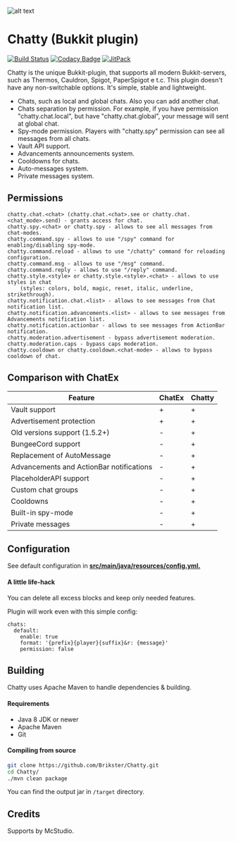 ![alt text](https://i.imgur.com/8D5JcGn.png "Chatty")

# Chatty (Bukkit plugin)
[![Build Status](https://travis-ci.org/Brikster/Chatty.svg?branch=master)](https://travis-ci.org/Brikster/Chatty)
[![Codacy Badge](https://api.codacy.com/project/badge/Grade/8463f0bb652842d4a5676ce4fd54f65c)](https://www.codacy.com/manual/Brikster/Chatty?utm_source=github.com&amp;utm_medium=referral&amp;utm_content=MrBrikster/Chatty&amp;utm_campaign=Badge_Grade)
[![JitPack](https://jitpack.io/v/Brikster/Chatty.svg)](https://jitpack.io/#Brikster/Chatty)

Chatty is the unique Bukkit-plugin, that supports all modern Bukkit-servers, such as Thermos, Cauldron, Spigot, PaperSpigot e t.c. This plugin doesn't have any non-switchable options. It's simple, stable and lightweight.

  - Chats, such as local and global chats. Also you can add another chat.
  - Chats separation by permission. For example, if you have permission "chatty.chat.local", but have "chatty.chat.global", your message will sent at global chat.
  - Spy-mode permission. Players with "chatty.spy" permission can see all messages from all chats.
  - Vault API support.
  - Advancements announcements system.
  - Cooldowns for chats.
  - Auto-messages system.
  - Private messages system.
  
## Permissions
    chatty.chat.<chat> (chatty.chat.<chat>.see or chatty.chat.<chat_mode>.send) - grants access for chat.
    chatty.spy.<chat> or chatty.spy - allows to see all messages from chat-modes.
    chatty.command.spy - allows to use "/spy" command for enabling/disabling spy-mode.
    chatty.command.reload - allows to use "/chatty" command for reloading configuration.
    chatty.command.msg - allows to use "/msg" command.
    chatty.command.reply - allows to use "/reply" command.
    chatty.style.<style> or chatty.style.<style>.<chat> - allows to use styles in chat
        (styles: colors, bold, magic, reset, italic, underline, strikethrough).
    chatty.notification.chat.<list> - allows to see messages from Chat notification list.
    chatty.notification.advancements.<list> - allows to see messages from Advancements notification list.
    chatty.notification.actionbar - allows to see messages from ActionBar notification.
    chatty.moderation.advertisement - bypass advertisement moderation.
    chatty.moderation.caps - bypass caps moderation.
    chatty.cooldown or chatty.cooldown.<chat-mode> - allows to bypass cooldown of chat.
    
## Comparison with ChatEx
Feature | ChatEx | Chatty
--- | --- | ---
Vault support | + | +
Advertisement protection | + | +
Old versions support (1.5.2+) | - | +
BungeeCord support | - | +
Replacement of AutoMessage | - | +
Advancements and ActionBar notifications | - | +
PlaceholderAPI support | - | +
Custom chat groups | - | +
Cooldowns | - | +
Built-in spy-mode | - | +
Private messages | - | +

## Configuration
See default configuration in <b><u>src/main/java/resources/config.yml.</u></b>
    
#### A little life-hack
You can delete all excess blocks and keep only needed features.

Plugin will work even with this simple config:

    chats:
      default:
        enable: true
        format: '{prefix}{player}{suffix}&r: {message}'
        permission: false

## Building
Chatty uses Apache Maven to handle dependencies & building.

#### Requirements
* Java 8 JDK or newer
* Apache Maven
* Git

#### Compiling from source
```sh
git clone https://github.com/Brikster/Chatty.git
cd Chatty/
./mvn clean package
```

You can find the output jar in `/target` directory.

## Credits
Supports by McStudio.

